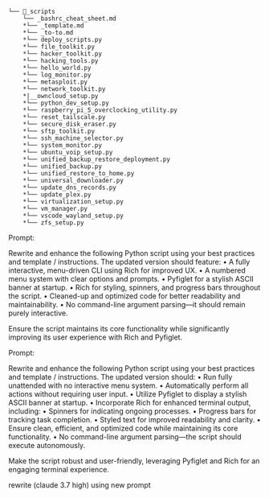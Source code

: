 ```
└── 📁_scripts
    └── _bashrc_cheat_sheet.md
    *└── _template.md
    *└── _to-to.md
    *└── deploy_scripts.py
    *└── file_toolkit.py
    *└── hacker_toolkit.py
    *└── hacking_tools.py
    *└── hello_world.py
    *└── log_monitor.py
    *└── metasploit.py
    *└── network_toolkit.py
    *|__owncloud_setup.py
    *└── python_dev_setup.py
    *└── raspberry_pi_5_overclocking_utility.py
    *└── reset_tailscale.py
    *└── secure_disk_eraser.py
    *└── sftp_toolkit.py
    *└── ssh_machine_selector.py
    *└── system_monitor.py
    *└── ubuntu_voip_setup.py
    *└── unified_backup_restore_deployment.py
    *└── unified_backup.py
    *└── unified_restore_to_home.py
    *└── universal_downloader.py
    *└── update_dns_records.py
    *└── update_plex.py
    *└── virtualization_setup.py
    *└── vm_manager.py
    *└── vscode_wayland_setup.py
    *└── zfs_setup.py
```


Prompt:

Rewrite and enhance the following Python script using your best practices and template / instructions. The updated version should feature:
	•	A fully interactive, menu-driven CLI using Rich for improved UX.
	•	A numbered menu system with clear options and prompts.
	•	Pyfiglet for a stylish ASCII banner at startup.
	•	Rich for styling, spinners, and progress bars throughout the script.
	•	Cleaned-up and optimized code for better readability and maintainability.
	•	No command-line argument parsing—it should remain purely interactive.

Ensure the script maintains its core functionality while significantly improving its user experience with Rich and Pyfiglet.




Prompt:

Rewrite and enhance the following Python script using your best practices and template / instructions. The updated version should:
	•	Run fully unattended with no interactive menu system.
	•	Automatically perform all actions without requiring user input.
	•	Utilize Pyfiglet to display a stylish ASCII banner at startup.
	•	Incorporate Rich for enhanced terminal output, including:
	•	Spinners for indicating ongoing processes.
	•	Progress bars for tracking task completion.
	•	Styled text for improved readability and clarity.
	•	Ensure clean, efficient, and optimized code while maintaining its core functionality.
	•	No command-line argument parsing—the script should execute autonomously.

Make the script robust and user-friendly, leveraging Pyfiglet and Rich for an engaging terminal experience.




rewrite (claude 3.7 high)
using new prompt